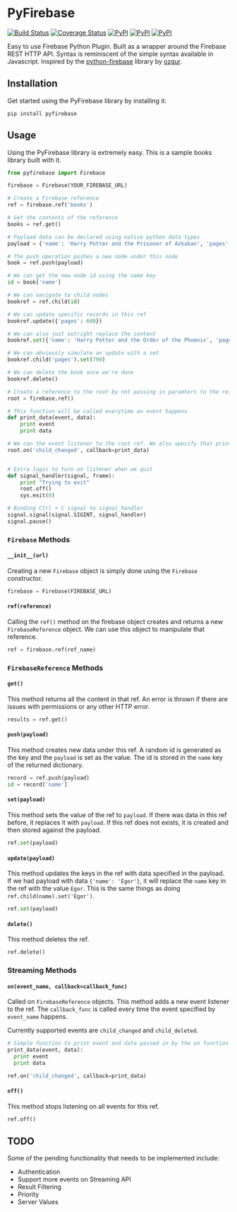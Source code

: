 # PyFirebase
[![Build Status](https://travis-ci.org/andela-cnnadi/pyfirebase.svg?branch=master)](https://travis-ci.org/andela-cnnadi/pyfirebase)
[![Coverage Status](https://coveralls.io/repos/github/andela-cnnadi/pyfirebase/badge.svg?branch=master)](https://coveralls.io/github/andela-cnnadi/pyfirebase?branch=master)
[![PyPI](https://img.shields.io/pypi/v/pyfirebase.svg?maxAge=2592000)]()
[![PyPI](https://img.shields.io/pypi/l/pyfirebase.svg?maxAge=2592000)]()
[![PyPI](https://img.shields.io/pypi/dd/pyfirebase.svg?maxAge=2592000)]()

Easy to use Firebase Python Plugin. Built as a wrapper around the Firebase REST HTTP API. Syntax is reminiscent of the simple syntax available in Javascript. Inspired by the [python-firebase](https://github.com/ozgur/python-firebase) library by [ozgur](https://github.com/ozgur).

## Installation

Get started using the PyFirebase library by installing it:

```
pip install pyfirebase
```

## Usage

Using the PyFirebase library is extremely easy. This is a sample books library built with it.

```py
from pyfirebase import Firebase

firebase = Firebase(YOUR_FIREBASE_URL)

# Create a Firebase reference
ref = firebase.ref('books')

# Get the contents of the reference
books = ref.get()

# Payload data can be declared using native python data types
payload = {'name': 'Harry Potter and the Prisoner of Azkaban', 'pages': 780}

# The push operation pushes a new node under this node
book = ref.push(payload)

# We can get the new node id using the name key
id = book['name']

# We can navigate to child nodes
bookref = ref.child(id)

# We can update specific records in this ref
bookref.update({'pages': 600})

# We can also just outright replace the content
bookref.set({'name': 'Harry Potter and the Order of the Phoenix', 'pages': 980})

# We can obviously simulate an update with a set
bookref.child('pages').set(790)

# We can delete the book once we're done
bookref.delete()

# Create a reference to the root by not passing in paramters to the ref function
root = firebase.ref()

# This function will be called everytime an event happens
def print_data(event, data):
    print event
    print data

# We can the event listener to the root ref. We also specify that print_data should be called on event
root.on('child_changed', callback=print_data)


# Extra logic to turn on listener when we quit
def signal_handler(signal, frame):
    print "Trying to exit"
    root.off()
    sys.exit(0)

# Binding Ctrl + C signal to signal_handler
signal.signal(signal.SIGINT, signal_handler)
signal.pause()
```

### `Firebase` Methods

#### `__init__(url)`

Creating a new `Firebase` object is simply done using the `Firebase` constructor.

```py
firebase = Firebase(FIREBASE_URL)
```

#### `ref(reference)`

Calling the `ref()` method on the firebase object creates and returns a new `FirebaseReference` object. We can use this object to manipulate that reference.

```py
ref = firebase.ref(ref_name)
```

### `FirebaseReference` Methods

#### `get()`

This method returns all the content in that ref. An error is thrown if there are issues with permissions or any other HTTP error.

```py
results = ref.get()
```

#### `push(payload)`

This method creates new data under this ref. A random id is generated as the key and the `payload` is set as the value. The id is stored in the `name` key of the returned dictionary.

```py
record = ref.push(payload)
id = record['name']
```

#### `set(payload)`

This method sets the value of the ref to `payload`. If there was data in this ref before, it replaces it with `payload`. If this ref does not exists, it is created and then stored against the payload.

```py
ref.set(payload)
```

#### `update(payload)`

This method updates the keys in the ref with data specified in the payload. If we had payload with data `{'name': 'Egor'}`, it will replace the `name` key in the ref with the value `Egor`. This is the same things as doing `ref.child(name).set('Egor')`.

```py
ref.set(payload)
```

#### `delete()`

This method deletes the ref.

```py
ref.delete()
```

### Streaming Methods

#### `on(event_name, callback=callback_func)`

Called on `FirebaseReference` objects. This method adds a new event listener to the ref. The `callback_func` is called every time the event specified by `event_name` happens.

Currently supported events are `child_changed` and `child_deleted`.

```py
# Simple function to print event and data passed in by the on function
print_data(event, data):
  print event
  print data

ref.on('child_changed', callback=print_data)
```

#### `off()`

This method stops listening on all events for this ref.

```py
ref.off()
```

## TODO

Some of the pending functionality that needs to be implemented include:

- Authentication
- Support more events on Streaming API
- Result Filtering
- Priority
- Server Values
